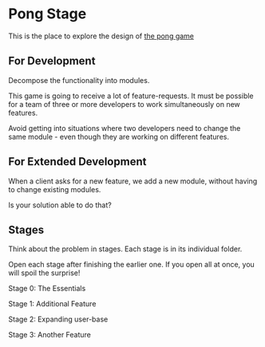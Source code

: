 # Pong Stage

This is the place to explore the design of
[the pong game](https://engin-boot.github.io/get-started/pong-game.html)

## For Development

Decompose the functionality into modules.

This game is going to receive a lot of feature-requests.
It must be possible for a team of three or more developers
to work simultaneously on new features.

Avoid getting into situations where two developers
need to change the same module -
even though they are working on different features.

## For Extended Development

When a client asks for a new feature, we add a new module,
without having to change existing modules.

Is your solution able to do that?

## Stages

Think about the problem in stages. Each stage is in its individual folder.

Open each stage after finishing the earlier one.
If you open all at once, you will spoil the surprise!

Stage 0: The Essentials

Stage 1: Additional Feature

Stage 2: Expanding user-base

Stage 3: Another Feature

